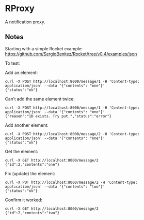 # RProxy

A notification proxy.

## Notes

Starting with a simple Rocket example:
<https://github.com/SergioBenitez/Rocket/tree/v0.4/examples/json>

To test:

Add an element:
```
curl -X POST http://localhost:8000/message/1 -H 'Content-type: application/json' --data '{"contents": "one"}'
{"status":"ok"}
```

Can't add the same element twice:
```
curl -X POST http://localhost:8000/message/1 -H 'Content-type: application/json' --data '{"contents": "one"}'
{"reason":"ID exists. Try put.","status":"error"}
```

Add another element:
```
curl -X POST http://localhost:8000/message/2 -H 'Content-type: application/json' --data '{"contents": "one"}'
{"status":"ok"}
```

Get the element:
```
curl -X GET http://localhost:8000/message/2
{"id":2,"contents":"one"}
```

Fix (update) the element:
```
curl -X PUT http://localhost:8000/message/2 -H 'Content-type: application/json' --data '{"contents": "two"}'
{"status":"ok"}
```

Confirm it worked:
```
curl -X GET http://localhost:8000/message/2
{"id":2,"contents":"two"}
```